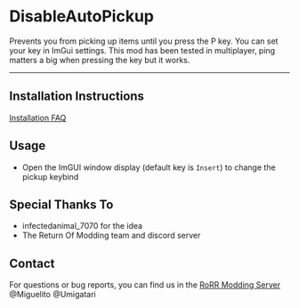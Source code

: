 # DisableAutoPickup
Prevents you from picking up items until you press the P key. You can set your key in ImGui settings.
This mod has been tested in multiplayer, ping matters a big when pressing the key but it works.

---

## Installation Instructions

[Installation FAQ](https://return-of-modding.github.io/ModdingWiki/Playing/Getting-Started/)

## Usage
* Open the ImGUI window display (default key is `Insert`) to change the pickup keybind

## Special Thanks To
* infectedanimal_7070 for the idea
* The Return Of Modding team and discord server

## Contact
For questions or bug reports, you can find us in the [RoRR Modding Server](https://discord.gg/VjS57cszMq) @Miguelito @Umigatari

